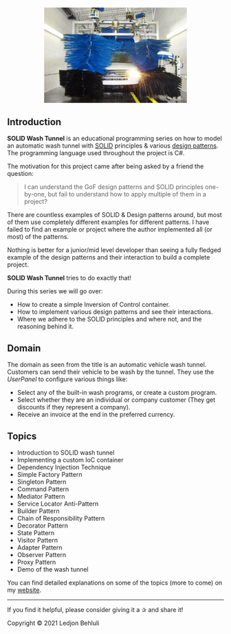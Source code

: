 <p align="center" width="100%"><img width="66%" src="https://github.com/ledjon-behluli/SOLID-Wash-Tunnel/blob/master/assets/tunnel.jpg"></p>

## Introduction

**SOLID Wash Tunnel** is an educational programming series on how to model an automatic wash tunnel with [SOLID](https://en.wikipedia.org/wiki/SOLID) principles & various [design patterns](https://en.wikipedia.org/wiki/Design_Patterns). The programming language used throughout the project is C#.

The motivation for this project came after being asked by a friend the question:

> I can understand the GoF design patterns and SOLID principles one-by-one, but fail to understand how to apply multiple of them in a project?

There are countless examples of SOLID & Design patterns around, but most of them use completely different examples for different patterns. I have failed to find an example or project where the author implemented all (or most) of the patterns. 

Nothing is better for a junior/mid level developer than seeing a fully fledged example of the design patterns and their interaction to build a complete project.

**SOLID Wash Tunnel** tries to do exactly that!

During this series we will go over:

* How to create a simple Inversion of Control container.
* How to implement various design patterns and see their interactions.
* Where we adhere to the SOLID principles and where not, and the reasoning behind it.

## Domain

The domain as seen from the title is an automatic vehicle wash tunnel. Customers can send their vehicle to be wash by the tunnel. They use the *UserPanel* to configure various things like:

* Select any of the built-in wash programs, or create a custom program.
* Select whether they are an individual or company customer (They get discounts if they represent a company).
* Receive an invoice at the end in the preferred currency.

## Topics

* Introduction to SOLID wash tunnel
* Implementing a custom IoC container
* Dependency Injection Technique
* Simple Factory Pattern
* Singleton Pattern
* Command Pattern
* Mediator Pattern
* Service Locator Anti-Pattern
* Builder Pattern
* Chain of Responsibility Pattern
* Decorator Pattern
* State Pattern
* Visitor Pattern
* Adapter Pattern
* Observer Pattern
* Proxy Pattern
* Demo of the wash tunnel

You can find detailed explanations on some of the topics (more to come) on my [website](https://www.ledjonbehluli.com/posts/wash-tunnel/introduction/).

---

If you find it helpful, please consider giving it a ✰ and share it!

Copyright © 2021 Ledjon Behluli
